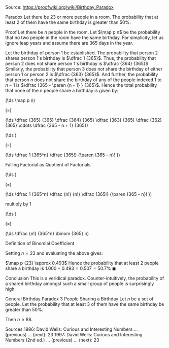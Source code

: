 # 

Source: https://proofwiki.org/wiki/Birthday_Paradox



Paradox
Let there be $23$ or more people in a room.
The probability that at least $2$ of them have the same birthday is greater than $50 \%$.


Proof
Let there be $n$ people in the room.
Let $\map p n$ be the probability that no two people in the room have the same birthday.
For simplicity, let us ignore leap years and assume there are $365$ days in the year.

Let the birthday of person $1$ be established.
The probability that person $2$ shares person $1$'s birthday is $\dfrac 1 {365}$.
Thus, the probability that person $2$ does not share person $1$'s birthday is $\dfrac {364} {365}$.
Similarly, the probability that person $3$ does not share the birthday of either person $1$ or person $2$ is $\dfrac {363} {365}$.
And further, the probability that person $n$ does not share the birthday of any of the people indexed $1$ to $n - 1$ is $\dfrac {365 - \paren {n - 1} } {365}$.
Hence the total probability that none of the $n$ people share a birthday is given by:














\(\ds \map p n\)

\(=\)







\(\ds \dfrac {365} {365} \dfrac {364} {365} \dfrac {363} {365} \dfrac {362} {365} \cdots \dfrac {365 - n + 1} {365}\)




















\(\ds \)

\(=\)







\(\ds \dfrac 1 {365^n} \dfrac {365!} {\paren {365 - n}! }\)





Falling Factorial as Quotient of Factorials














\(\ds \)

\(=\)







\(\ds \dfrac 1 {365^n} \dfrac {n!} {n!} \dfrac {365!} {\paren {365 - n}! }\)





multiply by 1














\(\ds \)

\(=\)







\(\ds \dfrac {n!} {365^n} \binom {365} n\)





Definition of Binomial Coefficient



Setting $n = 23$ and evaluating the above gives:

$\map p {23} \approx 0.493$
Hence the probability that at least $2$ people share a birthday is $1.000 - 0.493 = 0.507 = 50.7 \%$
$\blacksquare$


Conclusion
This is a veridical paradox.
Counter-intuitively, the probability of a shared birthday amongst such a small group of people is surprisingly high.


General Birthday Paradox
$3$ People Sharing a Birthday
Let $n$ be a set of people.
Let the probability that at least $3$ of them have the same birthday be greater than $50 \%$.

Then $n \ge 88$.


Sources
1986: David Wells: Curious and Interesting Numbers ... (previous) ... (next): $23$
1997: David Wells: Curious and Interesting Numbers (2nd ed.) ... (previous) ... (next): $23$




